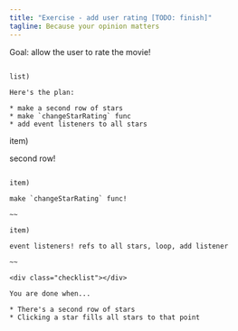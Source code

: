 ```yaml
---
title: "Exercise - add user rating [TODO: finish]"
tagline: Because your opinion matters
---
```


<div class="goal"></div>

Goal: allow the user to rate the movie!

~~~

list)

Here's the plan:

* make a second row of stars
* make `changeStarRating` func
* add event listeners to all stars

~~~

item)

second row!

~~~

item)

make `changeStarRating` func!

~~

item)

event listeners! refs to all stars, loop, add listener

~~

<div class="checklist"></div>

You are done when...

* There's a second row of stars
* Clicking a star fills all stars to that point
